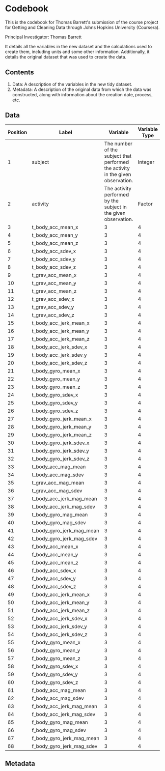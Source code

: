 # Codebook

This is the codebook for Thomas Barrett's submission of the course project for Getting and Cleaning Data through Johns Hopkins University (Coursera).

Principal Investigator: Thomas Barrett

It details all the variables in the new dataset and the calculations used to create them, including units and some other information. Additionally, it details the original dataset that was used to create the data.

## Contents
1. Data: A description of the variables in the new tidy dataset.
2. Metadata: A description of the original data from which the data was constructed, along with information about the creation date, process, etc.

## Data

Position | Label | Variable | Variable Type | Allowable Values | Comments
--- | --- | --- | --- | --- | ---
1 | subject | The number of the subject that performed the activity in the given observation. | Integer | 1-30 |
2 | activity | The activity performed by the subject in the given observation. | Factor | "laying", "sitting", "standing", "walking", "walking_downstairs", "walking_upstairs" | The factor levels are in the order listed to the left.
3 | t_body_acc_mean_x | 3 | 4 | 5 | 6
4 | t_body_acc_mean_y | 3 | 4 | 5 | 6
5 | t_body_acc_mean_z | 3 | 4 | 5 | 6
6 | t_body_acc_sdev_x | 3 | 4 | 5 | 6
7 | t_body_acc_sdev_y | 3 | 4 | 5 | 6
8 | t_body_acc_sdev_z | 3 | 4 | 5 | 6
9 | t_grav_acc_mean_x | 3 | 4 | 5 | 6
10 | t_grav_acc_mean_y | 3 | 4 | 5 | 6
11 | t_grav_acc_mean_z | 3 | 4 | 5 | 6
12 | t_grav_acc_sdev_x | 3 | 4 | 5 | 6
13 | t_grav_acc_sdev_y | 3 | 4 | 5 | 6
14 | t_grav_acc_sdev_z | 3 | 4 | 5 | 6
15 | t_body_acc_jerk_mean_x | 3 | 4 | 5 | 6
16 | t_body_acc_jerk_mean_y | 3 | 4 | 5 | 6
17 | t_body_acc_jerk_mean_z | 3 | 4 | 5 | 6
18 | t_body_acc_jerk_sdev_x | 3 | 4 | 5 | 6
19 | t_body_acc_jerk_sdev_y | 3 | 4 | 5 | 6
20 | t_body_acc_jerk_sdev_z | 3 | 4 | 5 | 6
21 | t_body_gyro_mean_x | 3 | 4 | 5 | 6
22 | t_body_gyro_mean_y | 3 | 4 | 5 | 6
23 | t_body_gyro_mean_z | 3 | 4 | 5 | 6
24 | t_body_gyro_sdev_x | 3 | 4 | 5 | 6
25 | t_body_gyro_sdev_y | 3 | 4 | 5 | 6
26 | t_body_gyro_sdev_z | 3 | 4 | 5 | 6
27 | t_body_gyro_jerk_mean_x | 3 | 4 | 5 | 6
28 | t_body_gyro_jerk_mean_y | 3 | 4 | 5 | 6
29 | t_body_gyro_jerk_mean_z | 3 | 4 | 5 | 6
30 | t_body_gyro_jerk_sdev_x | 3 | 4 | 5 | 6
31 | t_body_gyro_jerk_sdev_y | 3 | 4 | 5 | 6
32 | t_body_gyro_jerk_sdev_z | 3 | 4 | 5 | 6
33 | t_body_acc_mag_mean | 3 | 4 | 5 | 6
34 | t_body_acc_mag_sdev | 3 | 4 | 5 | 6
35 | t_grav_acc_mag_mean | 3 | 4 | 5 | 6
36 | t_grav_acc_mag_sdev | 3 | 4 | 5 | 6
37 | t_body_acc_jerk_mag_mean | 3 | 4 | 5 | 6
38 | t_body_acc_jerk_mag_sdev | 3 | 4 | 5 | 6
39 | t_body_gyro_mag_mean | 3 | 4 | 5 | 6
40 | t_body_gyro_mag_sdev | 3 | 4 | 5 | 6
41 | t_body_gyro_jerk_mag_mean | 3 | 4 | 5 | 6
42 | t_body_gyro_jerk_mag_sdev | 3 | 4 | 5 | 6
43 | f_body_acc_mean_x | 3 | 4 | 5 | 6
44 | f_body_acc_mean_y | 3 | 4 | 5 | 6
45 | f_body_acc_mean_z | 3 | 4 | 5 | 6
46 | f_body_acc_sdev_x | 3 | 4 | 5 | 6
47 | f_body_acc_sdev_y | 3 | 4 | 5 | 6
48 | f_body_acc_sdev_z | 3 | 4 | 5 | 6
49 | f_body_acc_jerk_mean_x | 3 | 4 | 5 | 6
50 | f_body_acc_jerk_mean_y | 3 | 4 | 5 | 6
51 | f_body_acc_jerk_mean_z | 3 | 4 | 5 | 6
52 | f_body_acc_jerk_sdev_x | 3 | 4 | 5 | 6
53 | f_body_acc_jerk_sdev_y | 3 | 4 | 5 | 6
54 | f_body_acc_jerk_sdev_z | 3 | 4 | 5 | 6
55 | f_body_gyro_mean_x | 3 | 4 | 5 | 6
56 | f_body_gyro_mean_y | 3 | 4 | 5 | 6
57 | f_body_gyro_mean_z | 3 | 4 | 5 | 6
58 | f_body_gyro_sdev_x | 3 | 4 | 5 | 6
59 | f_body_gyro_sdev_y | 3 | 4 | 5 | 6
60 | f_body_gyro_sdev_z | 3 | 4 | 5 | 6
61 | f_body_acc_mag_mean | 3 | 4 | 5 | 6
62 | f_body_acc_mag_sdev | 3 | 4 | 5 | 6
63 | f_body_acc_jerk_mag_mean | 3 | 4 | 5 | 6
64 | f_body_acc_jerk_mag_sdev | 3 | 4 | 5 | 6
65 | f_body_gyro_mag_mean | 3 | 4 | 5 | 6
66 | f_body_gyro_mag_sdev | 3 | 4 | 5 | 6
67 | f_body_gyro_jerk_mag_mean | 3 | 4 | 5 | 6
68 | f_body_gyro_jerk_mag_sdev | 3 | 4 | 5 | 6






## Metadata
